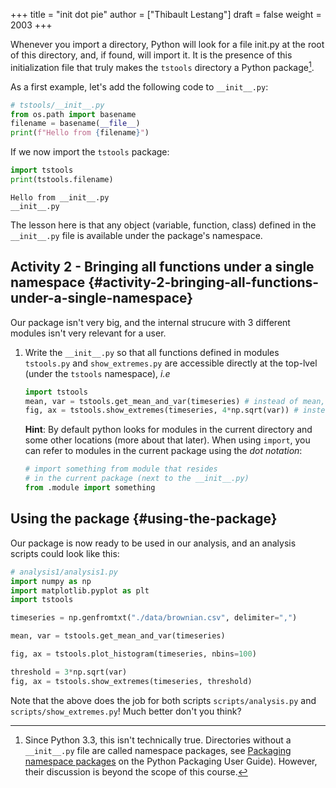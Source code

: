 +++
title = "init dot pie"
author = ["Thibault Lestang"]
draft = false
weight = 2003
+++

Whenever you import a directory, Python will look for a file <span class="underline"><span class="underline">init</span></span>.py at the root of this
directory, and, if found, will import it.
It is the presence of this initialization file that truly makes the `tstools` directory a Python
package[^fn:1].

As a first example, let's add the following code to `__init__.py`:

```python
# tstools/__init__.py
from os.path import basename
filename = basename(__file__)
print(f"Hello from {filename}")
```

If we now import the `tstools` package:

```python
import tstools
print(tstools.filename)
```

```text
Hello from __init__.py
__init__.py
```

The lesson here is that any object (variable, function, class) defined in the `__init__.py` file is available
under the package's namespace.


## Activity 2 - Bringing all functions under a single namespace {#activity-2-bringing-all-functions-under-a-single-namespace}

Our package isn't very big, and the internal strucure with 3 different modules isn't
very relevant for a user.

1.  Write the `__init__.py` so that all functions defined in
    modules `tstools.py` and `show_extremes.py` are accessible directly
    at the top-lvel (under the `tstools` namespace), _i.e_

    ```python
    import tstools
    mean, var = tstools.get_mean_and_var(timeseries) # instead of mean, var = tstools.moments.get_mean_and_var(...)
    fig, ax = tstools.show_extremes(timeseries, 4*np.sqrt(var)) # instead of fig, ax = tstools.vis.show_extremes(...)
    ```

    **Hint**: By default python looks for modules in the current directory
    and some other locations (more about that later). When using `import`,
    you can refer to modules in the current package using the _dot notation_:

    ```python
    # import something from module that resides
    # in the current package (next to the __init__.py)
    from .module import something
    ```


## Using the package {#using-the-package}

Our package is now ready to be used in our analysis, and an analysis scripts could look like this:

```python
# analysis1/analysis1.py
import numpy as np
import matplotlib.pyplot as plt
import tstools

timeseries = np.genfromtxt("./data/brownian.csv", delimiter=",")

mean, var = tstools.get_mean_and_var(timeseries)

fig, ax = tstools.plot_histogram(timeseries, nbins=100)

threshold = 3*np.sqrt(var)
fig, ax = tstools.show_extremes(timeseries, threshold)
```

Note that the above does the job for both scripts `scripts/analysis.py` and `scripts/show_extremes.py`! Much better don't you think?

[^fn:1]: Since Python 3.3, this isn't technically true. Directories without a `__init__.py` file are called namespace packages, see [Packaging namespace packages](https://packaging.python.org/guides/packaging-namespace-packages/) on the Python Packaging User Guide). However, their discussion is beyond the scope of this course.
